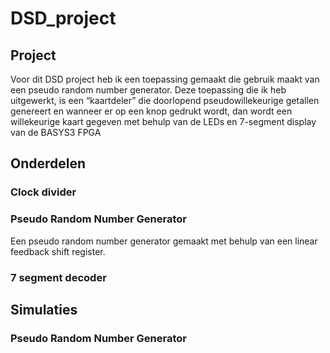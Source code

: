 # DSD_project

## Project
Voor dit DSD project heb ik een toepassing gemaakt die gebruik maakt van een pseudo random number generator. Deze toepassing die ik heb uitgewerkt, is een “kaartdeler” die doorlopend pseudowillekeurige getallen genereert en wanneer er op een knop gedrukt wordt, dan wordt een willekeurige kaart gegeven met behulp van de LEDs en 7-segment display van de BASYS3 FPGA

## Onderdelen

### Clock divider

### Pseudo Random Number Generator
Een pseudo random number generator gemaakt met behulp van een linear feedback shift register.

### 7 segment decoder

## Simulaties
### Pseudo Random Number Generator
